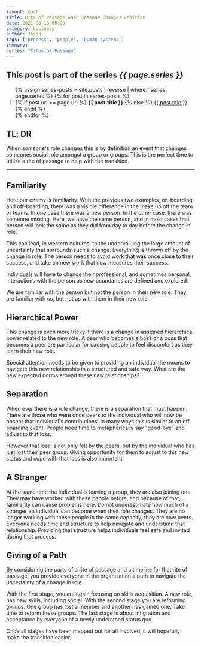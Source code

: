 ```yaml
---
layout: post
title: Rite of Passage when Someone Changes Position
date: 2021-08-13 06:00
category: business
author: Jason
tags: ['process', 'people', 'human systems']
summary: 
series: "Rites of Passage"
---
```


<aside class="series">
  <h2>This post is part of the series <em>{{ page.series }}</em></h2>
  <ol>
    {% assign series-posts = site.posts | reverse | where: 'series', page.series %}
    {% for post in series-posts %}
    <li>
      {% if post.url == page.url %}
      <strong>{{ post.title }}</strong>
      {% else %}
      <a href="{{ site.baseurl }}{{ post.url }}">{{ post.title }}</a>
      {% endif %}
    </li>
    {% endfor %}
  </ol>
</aside>

## TL; DR

When someone's role changes this is by definition an event that changes someones social role amongst a group or groups. This is the perfect time to utilize a rite of passage to help with the transition.

---

## Familiarity

Here our enemy is familiarity. With the previous two examples, on-boarding and off-boarding, there was a visible difference in the make up off the team or teams. In one case there was a new person. In the other case, there was someone missing. Here, we have the same person, and in most cases that person will look the same as they did from day to day before the change in role.

This can lead, in western cultures, to the undervaluing the large amount of uncertainty that surrounds such a change. Everything is thrown off by the change in role. The person needs to avoid work that was once close to their success, and take on new work that now measures their success.

Individuals will have to change their professional, and sometimes personal, interactions with the person as new boundaries are defined and explored.

We are familiar with the person but not the person in their new role. They are familiar with us, but not us with them in their new role.

## Hierarchical Power

This change is even more tricky if there is a change in assigned hierarchical power related to the new role. A peer who becomes a boss or a boss that becomes a peer are particular for causing people to feel discomfort as they learn their new role.

Special attention needs to be given to providing an individual the means to navigate this new relationship in a structured and safe way. What are the new expected norms around these new relationships?

## Separation

When ever there is a role change, there is a separation that must happen. There are those who were once peers to the individual who will now be absent that individual's contributions. In many ways this is similar to an off-boarding event. People need time to metaphorically say "good-bye" and adjust to that loss.

However that lose is not only felt by the peers, but by the individual who has just lost their peer group. Giving opportunity for them to adjust to this new status and cope with that loss is also important.

## A Stranger

At the same time the individual is leaving a group, they are also joining one. They may have worked with these people before, and because of that, familiarity can cause problems here. Do not underestimate how much of a stranger an individual can become when their role changes. They are no longer working with these people in the same capacity, they are now peers. Everyone needs time and structure to help navigate and understand that relationship. Providing that structure helps individuals feel safe and invited during that process.

## Giving of a Path

By considering the parts of a rite of passage and a timeline for that rite of passage, you provide everyone in the organization a path to navigate the uncertainty of a change in role.

With the first stage, you are again focusing on skills acquisition. A new role, has new skills, including social. With the second stage you are reforming groups. One group has lost a member and another has gained one. Take time to reform these groups. The last stage is about intigration and acceptance by everyone of a newly understood status quo.

Once all stages have been mapped out for all involved, it will hopefully make the transition easier.